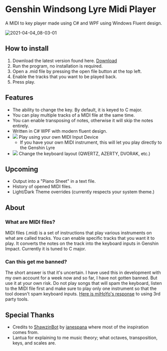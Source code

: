# Genshin Windsong Lyre Midi Player

A MIDI to key player made using C# and WPF using Windows Fluent design.

![2021-04-04_08-03-01](https://user-images.githubusercontent.com/25006819/113494611-61f4fb00-951c-11eb-98d2-c13980def63e.png)

## How to install

1. Download the latest version found here. [Download](https://github.com/sabihoshi/GenshinLyreMidiPlayer/releases/latest)
2. Run the program, no installation is required.
3. Open a .mid file by pressing the open file button at the top left.
4. Enable the tracks that you want to be played back.
5. Press play.

## Features

* The ability to change the key. By default, it is keyed to C major.
* You can play multiple tracks of a MIDI file at the same time.
* You can enable transposing of notes, otherwise it will skip the notes entirely.
* Written in C# WPF with modern fluent design.
* [![](https://img.shields.io/badge/v1.2.0-New!-yellow)](https://github.com/sabihoshi/GenshinLyreMidiPlayer/releases/tag/v1.2.0) Play using your own MIDI Input Device
  - If you have your own MIDI instrument, this will let you play directly to the Genshin Lyre
* [![](https://img.shields.io/badge/v1.3.1-New!-yellow)](https://github.com/sabihoshi/GenshinLyreMidiPlayer/releases/tag/v1.3.1) Change the keyboard layout (QWERTZ, AZERTY, DVORAK, etc.)

## Upcoming
* Output into a "Piano Sheet" in a text file.
* History of opened MIDI files.
* Light/Dark Theme overrides (currently respects your system theme.)

## About

### What are MIDI files?
MIDI files (.mid) is a set of instructions that play various instruments on what are called tracks. You can enable specific tracks that you want it to play. It converts the notes on the track into the keyboard inputs in Genshin Impact. Currently it is tuned to C major.

### Can this get me banned?
The short answer is that it's uncertain. I have used this in development with my own account for a week now and so far, I have not gotten banned. But use it at your own risk. Do not play songs that will spam the keyboard, listen to the MIDI file first and make sure to play only one instrument so that the tool doesn't spam keyboard inputs. [Here is miHoYo's response](https://genshin.mihoyo.com/en/news/detail/5763) to using 3rd party tools.

## Special Thanks
* Credits to [ShawzinBot](https://github.com/ianespana/ShawzinBot) by [ianespana](ianespana) where most of the inspiration comes from.
* Lantua for explaining to me music theory; what octaves, transposition, keys, and scales are.
